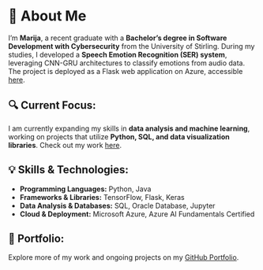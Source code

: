 # 👋 About Me

I’m **Marija**, a recent graduate with a **Bachelor’s degree in Software Development with Cybersecurity** from the University of Stirling. During my studies, I developed a **Speech Emotion Recognition (SER) system**, leveraging CNN-GRU architectures to classify emotions from audio data. The project is deployed as a Flask web application on Azure, accessible [here](https://ser-project-fvh6g9d3ekbucgd4.ukwest-01.azurewebsites.net/).

## 🔍 Current Focus:
I am currently expanding my skills in **data analysis and machine learning**, working on projects that utilize **Python, SQL, and data visualization libraries**. Check out my work [here](https://github.com/MarijaPravdivceva/Projects).

## 💡 Skills & Technologies:
- **Programming Languages:** Python, Java
- **Frameworks & Libraries:** TensorFlow, Flask, Keras
- **Data Analysis & Databases:** SQL, Oracle Database, Jupyter
- **Cloud & Deployment:** Microsoft Azure, Azure AI Fundamentals Certified

## 📂 Portfolio:
Explore more of my work and ongoing projects on my [GitHub Portfolio](https://github.com/MarijaPravdivceva). 
